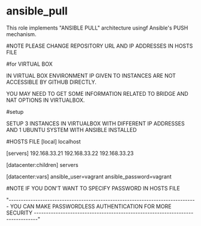 # ansible_pull

This role implements "ANSIBLE PULL" architecture usingf Ansible's PUSH mechanism.


#NOTE
PLEASE CHANGE REPOSITORY URL AND IP ADDRESSES IN HOSTS FILE

#for VIRTUAL BOX

IN VIRTUAL BOX ENVIRONMENT IP GIVEN TO INSTANCES ARE NOT ACCESSIBLE BY GITHUB DIRECTLY.

YOU MAY NEED TO GET SOME INFORMATION RELATED TO BRIDGE AND NAT OPTIONS IN VIRTUALBOX.

#setup

SETUP 3 INSTANCES IN VIRTUALBOX WITH DIFFERENT IP ADDRESSES AND 1 UBUNTU SYSTEM WITH ANSIBLE INSTALLED

#HOSTS FILE
[local]
localhost

[servers] 
192.168.33.21
192.168.33.22
192.168.33.23

[datacenter:children]
servers

[datacenter:vars]
ansible_user=vagrant
ansible_password=vagrant

#NOTE
IF YOU DON'T WANT TO SPECIFY PASSWORD IN HOSTS FILE

"------------------------------------------------------------------------------	
 	YOU CAN MAKE PASSWORDLESS AUTHENTICATION FOR MORE SECURITY
 -------------------------------------------------------------------------------"
